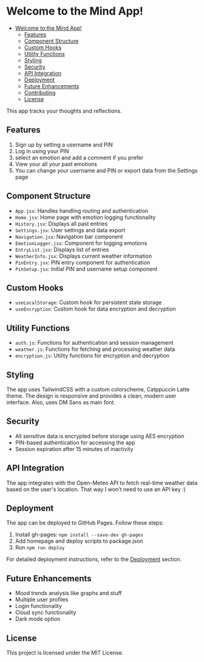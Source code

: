 # Welcome to the Mind App!

<!--toc:start-->

- [Welcome to the Mind App!](#welcome-to-the-mind-app)
  - [Features](#features)
  - [Component Structure](#component-structure)
  - [Custom Hooks](#custom-hooks)
  - [Utility Functions](#utility-functions)
  - [Styling](#styling)
  - [Security](#security)
  - [API Integration](#api-integration)
  - [Deployment](#deployment)
  - [Future Enhancements](#future-enhancements)
  - [Contributing](#contributing)
  - [License](#license)
  <!--toc:end-->

This app tracks your thoughts and reflections.

## Features

1. Sign up by setting a username and PIN
2. Log in using your PIN
3. select an emotion and add a comment if you prefer
4. View your all your past emotions
5. You can change your username and PIN or export data from the Settings page

## Component Structure

- `App.jsx`: Handles handling routing and authentication
- `Home.jsx`: Home page with emotion logging functionality
- `History.jsx`: Displays all past entries
- `Settings.jsx`: User settings and data export
- `Navigation.jsx`: Navigation bar component
- `EmotionLogger.jsx`: Component for logging emotions
- `EntryList.jsx`: Displays list of entries
- `WeatherInfo.jsx`: Displays current weather information
- `PinEntry.jsx`: PIN entry component for authentication
- `PinSetup.jsx`: Initial PIN and username setup component

## Custom Hooks

- `useLocalStorage`: Custom hook for persistent state storage
- `useEncryption`: Custom hook for data encryption and decryption

## Utility Functions

- `auth.js`: Functions for authentication and session management
- `weather.js`: Functions for fetching and processing weather data
- `encryption.js`: Utility functions for encryption and decryption

## Styling

The app uses TailwindCSS with a custom colorscheme, Catppuccin Latte theme. The design is responsive and provides a clean, modern user interface. Also, uses DM Sans as main font.

## Security

- All sensitive data is encrypted before storage using AES encryption
- PIN-based authentication for accessing the app
- Session expiration after 15 minutes of inactivity

## API Integration

The app integrates with the Open-Meteo API to fetch real-time weather data based on the user's location. That way I won't need to use an API key :)

## Deployment

The app can be deployed to GitHub Pages. Follow these steps:

1. Install gh-pages: `npm install --save-dev gh-pages`
2. Add homepage and deploy scripts to package.json
3. Run `npm run deploy`

For detailed deployment instructions, refer to the [Deployment](#deployment) section.

## Future Enhancements

- Mood trends analysis like graphs and stuff
- Multiple user profiles
- Login functionality
- Cloud sync functionality
- Dark mode option

## License

This project is licensed under the MIT License.
